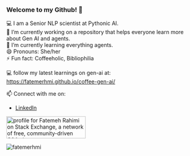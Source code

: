 ### Welcome to my Github! 👋

💻 I am a Senior NLP scientist at Pythonic AI.     
🔭 I’m currently working on a repository that helps everyone learn more about Gen AI and agents.      
🌱 I’m currently learning everything agents.                
😄 Pronouns: She/her       
⚡ Fun fact: Coffeeholic, Bibliophilia

💻 follow my latest learnings on gen-ai at: https://fatemerhmi.github.io/coffee-gen-ai/

📫 Connect with me on: 
* [LinkedIn](https://www.linkedin.com/in/fatemehrahimi/)


<a href="https://stackexchange.com/users/6240108/fatemeh-rahimi"><img src="https://stackexchange.com/users/flair/6240108.png" width="208" height="58" alt="profile for Fatemeh Rahimi on Stack Exchange, a network of free, community-driven Q&amp;A sites" title="profile for Fatemeh Rahimi on Stack Exchange, a network of free, community-driven Q&amp;A sites" /></a>

<img src="https://komarev.com/ghpvc/?username=fatemerhmi" alt="fatemerhmi" />
<!--
**fatemerhmi/fatemerhmi** is a ✨ _special_ ✨ repository because its `README.md` (this file) appears on your GitHub profile.

Here are some ideas to get you started:

- 🔭 I’m currently working on ...
- 🌱 I’m currently learning ...
- 👯 I’m looking to collaborate on ...
- 🤔 I’m looking for help with ...
- 💬 Ask me about ...
- 📫 How to reach me: ...
- 😄 Pronouns: ...
- ⚡ Fun fact: ...
-->


